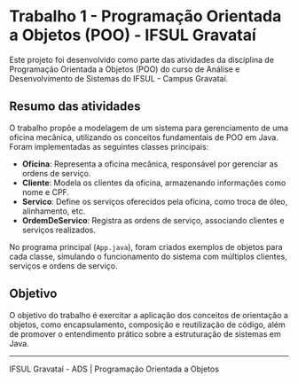 # Trabalho 1 - Programação Orientada a Objetos (POO) - IFSUL Gravataí

Este projeto foi desenvolvido como parte das atividades da disciplina de Programação Orientada a Objetos (POO) do curso de Análise e Desenvolvimento de Sistemas do IFSUL - Campus Gravataí.

## Resumo das atividades

O trabalho propõe a modelagem de um sistema para gerenciamento de uma oficina mecânica, utilizando os conceitos fundamentais de POO em Java. Foram implementadas as seguintes classes principais:

- **Oficina**: Representa a oficina mecânica, responsável por gerenciar as ordens de serviço.
- **Cliente**: Modela os clientes da oficina, armazenando informações como nome e CPF.
- **Servico**: Define os serviços oferecidos pela oficina, como troca de óleo, alinhamento, etc.
- **OrdemDeServico**: Registra as ordens de serviço, associando clientes e serviços realizados.

No programa principal (`App.java`), foram criados exemplos de objetos para cada classe, simulando o funcionamento do sistema com múltiplos clientes, serviços e ordens de serviço.

## Objetivo

O objetivo do trabalho é exercitar a aplicação dos conceitos de orientação a objetos, como encapsulamento, composição e reutilização de código, além de promover o entendimento prático sobre a estruturação de sistemas em Java.

---

IFSUL Gravataí - ADS | Programação Orientada a Objetos
